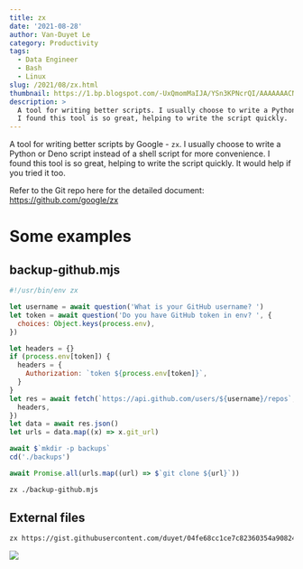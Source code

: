```yaml
---
title: zx
date: '2021-08-28'
author: Van-Duyet Le
category: Productivity
tags:
  - Data Engineer
  - Bash
  - Linux
slug: /2021/08/zx.html
thumbnail: https://1.bp.blogspot.com/-UxQmomMaIJA/YSn3KPNcrQI/AAAAAAACNMA/nBsVLSi2dYUFx9QK1zWX8-s0ViiNSHLAQCLcBGAsYHQ/s0/zx-thumb.png
description: >
  A tool for writing better scripts. I usually choose to write a Python or Deno script instead of a shell script for more convenience. 
  I found this tool is so great, helping to write the script quickly.
---
```


A tool for writing better scripts by Google - `zx`.
I usually choose to write a Python or Deno script instead of a shell script for more convenience.
I found this tool is so great, helping to write the script quickly.
It would help if you tried it too.

Refer to the Git repo here for the detailed document: https://github.com/google/zx

# Some examples

## backup-github.mjs

```js
#!/usr/bin/env zx

let username = await question('What is your GitHub username? ')
let token = await question('Do you have GitHub token in env? ', {
  choices: Object.keys(process.env),
})

let headers = {}
if (process.env[token]) {
  headers = {
    Authorization: `token ${process.env[token]}`,
  }
}
let res = await fetch(`https://api.github.com/users/${username}/repos`, {
  headers,
})
let data = await res.json()
let urls = data.map((x) => x.git_url)

await $`mkdir -p backups`
cd('./backups')

await Promise.all(urls.map((url) => $`git clone ${url}`))
```

```bash
zx ./backup-github.mjs
```

## External files

```bash
zx https://gist.githubusercontent.com/duyet/04fe68cc1ce7c82360354a90824a5edd/raw/6e4dbcd74688fd492cbbb1f746e501f77c3f93d0/wttr.mjs
```

![](/media/2021/08/zx.png)
